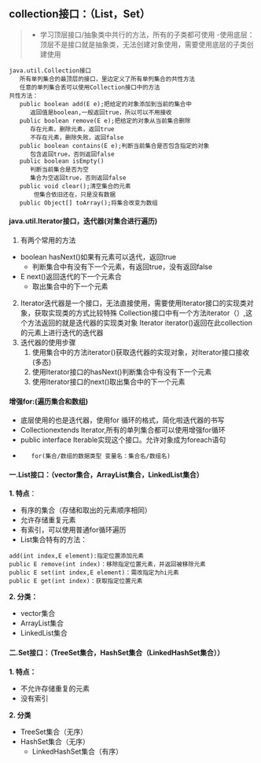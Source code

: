## collection接口：（List，Set）
> - 学习顶层接口/抽象类中共行的方法，所有的子类都可使用
> -使用底层：顶层不是接口就是抽象类，无法创建对象使用，需要使用底层的子类创建使用

    java.util.Collection接口
       所有单列集合的最顶层的接口，里边定义了所有单列集合的共性方法
       任意的单列集合丢可以使用Collection接口中的方法
    共性方法：
       public boolean add(E e);把给定的对象添加到当前的集合中
          返回值是boolean,一般返回true，所以可以不用接收
       public boolean remove(E e);把给定的对象从当前集合删除
          存在元素，删除元素，返回true
          不存在元素，删除失败，返回false
       public boolean contains(E e);判断当前集合是否包含指定的对象
          包含返回true，否则返回false
       public boolean isEmpty()
          判断当前集合是否为空
          集合为空返回true，否则返回false
       public void clear();清空集合的元素
           但集合依旧还在，只是没有数据
       public Object[] toArray();将集合改变为数组
#### java.util.Iterator接口，迭代器(对集合进行遍历)
1. 有两个常用的方法    
-   boolean hasNext()如果有元素可以迭代，返回true
    - 判断集合中有没有下一个元素，有返回true，没有返回false
- E next()返回迭代的下一个元素合
    - 取出集合中的下一个元素
2. Iterator迭代器是一个接口，无法直接使用，需要使用Iterator接口的实现类对象，获取实现类的方式比较特殊
    Collection接口中有一个方法iterator（）,这个方法返回的就是迭代器的实现类对象
    Iterator<E> iterator()返回在此collection的元素上进行迭代的迭代器
3. 迭代器的使用步骤
    1. 使用集合中的方法iterator()获取迭代器的实现对象，对Iterator接口接收(多态)
    2. 使用Iterator接口的hasNext()判断集合中有没有下一个元素
    3. 使用Iterator接口的next()取出集合中的下一个元素
#### 增强for:(遍历集合和数组)

 *    底层使用的也是迭代器，使用for 循环的格式，简化啦迭代器的书写
 *    Collection<E>extends Iterator,所有的单列集合都可以使用增强for循环
 *    public interface Iterable<T>实现这个接口。允许对象成为foreach语句
 *        for(集合/数组的数据类型 变量名：集合名/数组名)



#### 一.List接口：（vector集合，ArrayList集合，LinkedList集合）

**1. 特点**：
- 有序的集合（存储和取出的元素顺序相同）
- 允许存储重复元素
- 有索引，可以使用普通for循环遍历
- List集合特有的方法：
```
add(int index,E element):指定位置添加元素
public E remove(int index)：移除指定位置元素，并返回被移除元素
public E set(int index,E element)：需改指定为hi元素
public E get(int index)：获取指定位置元素
```


**2. 分类：**
- vector集合
- ArrayList集合
- LinkedList集合

#### 二.Set接口：（TreeSet集合，HashSet集合（LinkedHashSet集合））
**1. 特点：**
- 不允许存储重复的元素
- 没有索引

**2. 分类**
- TreeSet集合（无序）
- HashSet集合（无序）
    - LinkedHashSet集合（有序） 